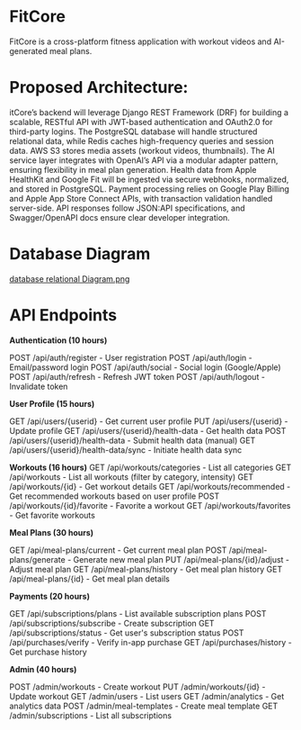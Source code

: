 # FitCore
FitCore is a cross-platform fitness application with workout videos and AI-generated meal plans. 
# Proposed Architecture:
itCore’s backend will leverage Django REST Framework (DRF) for building a scalable, RESTful API with JWT-based authentication and OAuth2.0 for third-party logins. The PostgreSQL database will handle structured relational data, while Redis caches high-frequency queries and session data. AWS S3 stores media assets (workout videos, thumbnails). The AI service layer integrates with OpenAI’s API  via a modular adapter pattern, ensuring flexibility in meal plan generation. Health data from Apple HealthKit and Google Fit will be ingested via secure webhooks, normalized, and stored in PostgreSQL. Payment processing relies on Google Play Billing and Apple App Store Connect APIs, with transaction validation handled server-side. API responses follow JSON:API specifications, and Swagger/OpenAPI docs ensure clear developer integration. 
# Database Diagram
[database relational Diagram.png](https://github.com/Jilan5/FitCore/blob/main/database%20relational%20Diagram.png)
# API Endpoints

**Authentication (10 hours)**

POST /api/auth/register - User registration
POST /api/auth/login - Email/password login
POST /api/auth/social - Social login (Google/Apple)
POST /api/auth/refresh - Refresh JWT token
POST /api/auth/logout - Invalidate token

**User Profile (15 hours)**

GET /api/users/{userid} - Get current user profile
PUT /api/users/{userid} - Update profile
GET /api/users/{userid}/health-data - Get health data
POST /api/users/{userid}/health-data - Submit health data (manual)
GET /api/users/{userid}/health-data/sync - Initiate health data sync

**Workouts (16 hours)**
GET /api/workouts/categories - List all categories
GET /api/workouts - List all workouts (filter by category, intensity)
GET /api/workouts/{id} - Get workout details
GET /api/workouts/recommended - Get recommended workouts based on user profile
POST /api/workouts/{id}/favorite - Favorite a workout
GET /api/workouts/favorites - Get favorite workouts

**Meal Plans (30 hours)**

GET /api/meal-plans/current - Get current meal plan
POST /api/meal-plans/generate - Generate new meal plan
PUT /api/meal-plans/{id}/adjust - Adjust meal plan
GET /api/meal-plans/history - Get meal plan history
GET /api/meal-plans/{id} - Get meal plan details

**Payments (20 hours)**

GET /api/subscriptions/plans - List available subscription plans
POST /api/subscriptions/subscribe - Create subscription
GET /api/subscriptions/status - Get user's subscription status
POST /api/purchases/verify - Verify in-app purchase
GET /api/purchases/history - Get purchase history

**Admin (40 hours)**

POST /admin/workouts - Create workout
PUT /admin/workouts/{id} - Update workout
GET /admin/users - List users
GET /admin/analytics - Get analytics data
POST /admin/meal-templates - Create meal template
GET /admin/subscriptions - List all subscriptions
